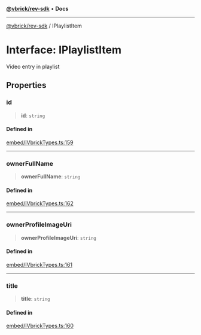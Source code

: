 [**@vbrick/rev-sdk**](../README.md) • **Docs**

***

[@vbrick/rev-sdk](../README.md) / IPlaylistItem

# Interface: IPlaylistItem

Video entry in playlist

## Properties

### id

> **id**: `string`

#### Defined in

[embed/IVbrickTypes.ts:159](https://github.com/vbrick/rev-sdk-js/blob/main/src/embed/IVbrickTypes.ts#L159)

***

### ownerFullName

> **ownerFullName**: `string`

#### Defined in

[embed/IVbrickTypes.ts:162](https://github.com/vbrick/rev-sdk-js/blob/main/src/embed/IVbrickTypes.ts#L162)

***

### ownerProfileImageUri

> **ownerProfileImageUri**: `string`

#### Defined in

[embed/IVbrickTypes.ts:161](https://github.com/vbrick/rev-sdk-js/blob/main/src/embed/IVbrickTypes.ts#L161)

***

### title

> **title**: `string`

#### Defined in

[embed/IVbrickTypes.ts:160](https://github.com/vbrick/rev-sdk-js/blob/main/src/embed/IVbrickTypes.ts#L160)
